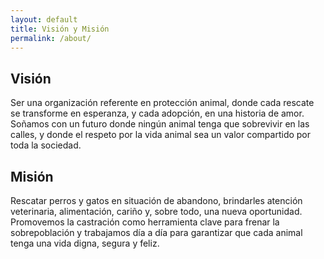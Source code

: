 ```yaml
---
layout: default
title: Visión y Misión
permalink: /about/
---
```


## Visión
Ser una organización referente en protección animal, donde cada rescate se transforme en esperanza, y cada adopción, en una historia de amor. Soñamos con un futuro donde ningún animal tenga que sobrevivir en las calles, y donde el respeto por la vida animal sea un valor compartido por toda la sociedad.


## Misión
Rescatar perros y gatos en situación de abandono, brindarles atención veterinaria, alimentación, cariño y, sobre todo, una nueva oportunidad. Promovemos la castración como herramienta clave para frenar la sobrepoblación y trabajamos día a día para garantizar que cada animal tenga una vida digna, segura y feliz.